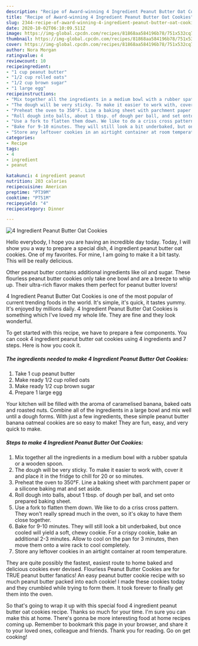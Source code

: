 ```yaml
---
description: "Recipe of Award-winning 4 Ingredient Peanut Butter Oat Cookies"
title: "Recipe of Award-winning 4 Ingredient Peanut Butter Oat Cookies"
slug: 2344-recipe-of-award-winning-4-ingredient-peanut-butter-oat-cookies
date: 2020-10-02T06:10:09.511Z
image: https://img-global.cpcdn.com/recipes/81868aa584196b78/751x532cq70/4-ingredient-peanut-butter-oat-cookies-recipe-main-photo.jpg
thumbnail: https://img-global.cpcdn.com/recipes/81868aa584196b78/751x532cq70/4-ingredient-peanut-butter-oat-cookies-recipe-main-photo.jpg
cover: https://img-global.cpcdn.com/recipes/81868aa584196b78/751x532cq70/4-ingredient-peanut-butter-oat-cookies-recipe-main-photo.jpg
author: Nora Morgan
ratingvalue: 4
reviewcount: 10
recipeingredient:
- "1 cup peanut butter"
- "1/2 cup rolled oats"
- "1/2 cup brown sugar"
- "1 large egg"
recipeinstructions:
- "Mix together all the ingredients in a medium bowl with a rubber spatula or a wooden spoon."
- "The dough will be very sticky. To make it easier to work with, cover it and place it in the fridge to chill for 20 or so minutes."
- "Preheat the oven to 350°F. Line a baking sheet with parchment paper or a silicone baking mat and set aside."
- "Roll dough into balls, about 1 tbsp. of dough per ball, and set onto prepared baking sheet."
- "Use a fork to flatten them down. We like to do a criss cross pattern. They won&#39;t really spread much in the oven, so it&#39;s okay to have them close together."
- "Bake for 9-10 minutes. They will still look a bit underbaked, but once cooled will yield a soft, chewy cookie. For a crispy cookie, bake an additional 2-3 minutes. Allow to cool on the pan for 3 minutes, then move them onto a wire rack to cool completely."
- "Store any leftover cookies in an airtight container at room temperature."
categories:
- Recipe
tags:
- 4
- ingredient
- peanut

katakunci: 4 ingredient peanut 
nutrition: 203 calories
recipecuisine: American
preptime: "PT39M"
cooktime: "PT51M"
recipeyield: "4"
recipecategory: Dinner

---
```



![4 Ingredient Peanut Butter Oat Cookies](https://img-global.cpcdn.com/recipes/81868aa584196b78/751x532cq70/4-ingredient-peanut-butter-oat-cookies-recipe-main-photo.jpg)

Hello everybody, I hope you are having an incredible day today. Today, I will show you a way to prepare a special dish, 4 ingredient peanut butter oat cookies. One of my favorites. For mine, I am going to make it a bit tasty. This will be really delicious.

Other peanut butter contains additional ingredients like oil and sugar. These flourless peanut butter cookies only take one bowl and are a breeze to whip up. Their ultra-rich flavor makes them perfect for peanut butter lovers!

4 Ingredient Peanut Butter Oat Cookies is one of the most popular of current trending foods in the world. It's simple, it's quick, it tastes yummy. It's enjoyed by millions daily. 4 Ingredient Peanut Butter Oat Cookies is something which I've loved my whole life. They are fine and they look wonderful.


To get started with this recipe, we have to prepare a few components. You can cook 4 ingredient peanut butter oat cookies using 4 ingredients and 7 steps. Here is how you cook it.

<!--inarticleads1-->

##### The ingredients needed to make 4 Ingredient Peanut Butter Oat Cookies:

1. Take 1 cup peanut butter
1. Make ready 1/2 cup rolled oats
1. Make ready 1/2 cup brown sugar
1. Prepare 1 large egg


Your kitchen will be filled with the aroma of caramelised banana, baked oats and roasted nuts. Combine all of the ingredients in a large bowl and mix well until a dough forms. With just a few ingredients, these simple peanut butter banana oatmeal cookies are so easy to make! They are fun, easy, and very quick to make. 

<!--inarticleads2-->

##### Steps to make 4 Ingredient Peanut Butter Oat Cookies:

1. Mix together all the ingredients in a medium bowl with a rubber spatula or a wooden spoon.
1. The dough will be very sticky. To make it easier to work with, cover it and place it in the fridge to chill for 20 or so minutes.
1. Preheat the oven to 350°F. Line a baking sheet with parchment paper or a silicone baking mat and set aside.
1. Roll dough into balls, about 1 tbsp. of dough per ball, and set onto prepared baking sheet.
1. Use a fork to flatten them down. We like to do a criss cross pattern. They won&#39;t really spread much in the oven, so it&#39;s okay to have them close together.
1. Bake for 9-10 minutes. They will still look a bit underbaked, but once cooled will yield a soft, chewy cookie. For a crispy cookie, bake an additional 2-3 minutes. Allow to cool on the pan for 3 minutes, then move them onto a wire rack to cool completely.
1. Store any leftover cookies in an airtight container at room temperature.


They are quite possibly the fastest, easiest route to home baked and delicious cookies ever devised. Flourless Peanut Butter Cookies are for TRUE peanut butter fanatics! An easy peanut butter cookie recipe with so much peanut butter packed into each cookie! I made these cookies today and they crumbled while trying to form them. It took forever to finally get them into the oven. 

So that's going to wrap it up with this special food 4 ingredient peanut butter oat cookies recipe. Thanks so much for your time. I'm sure you can make this at home. There's gonna be more interesting food at home recipes coming up. Remember to bookmark this page in your browser, and share it to your loved ones, colleague and friends. Thank you for reading. Go on get cooking!
